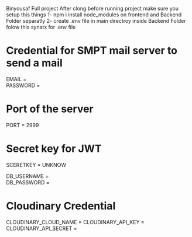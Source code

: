 Binyousaf Full project 
After clong before running  project make sure you setup this things 
1- npm i install node_modules on frontend and Backend Folder separatly 
2-  create .env file in main directroy inside Backend Folder  folow this synatx for .env file


# Credential for SMPT mail server to  send a  mail
EMAIL = 	
PASSWORD =  



# Port of the server
PORT = 2999

# Secret key for JWT
SCERETKEY = UNKNOW


DB_USERNAME =  
DB_PASSWORD = 


# Cloudinary Credential
CLOUDINARY_CLOUD_NAME = 
CLOUDINARY_API_KEY = 
CLOUDINARY_API_SECRET = 




